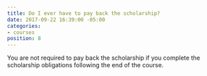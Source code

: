 ```yaml
---
title: Do I ever have to pay back the scholarship?
date: 2017-09-22 16:39:00 -05:00
categories:
- courses
position: 8
---
```


You are not required to pay back the scholarship if you complete the scholarship obligations following the end of the course.